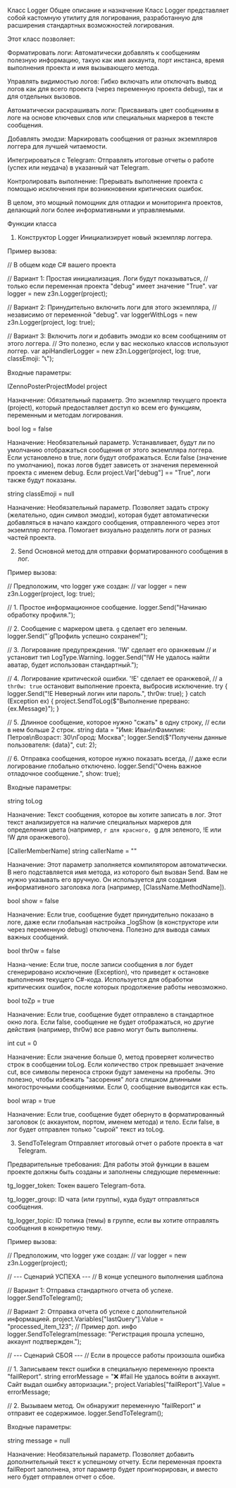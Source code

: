 Класс Logger
Общее описание и назначение
Класс Logger представляет собой кастомную утилиту для логирования, разработанную для расширения стандартных возможностей логирования.

Этот класс позволяет:

Форматировать логи: Автоматически добавлять к сообщениям полезную информацию, такую как имя аккаунта, порт инстанса, время выполнения проекта и имя вызывающего метода.

Управлять видимостью логов: Гибко включать или отключать вывод логов как для всего проекта (через переменную проекта debug), так и для отдельных вызовов.

Автоматически раскрашивать логи: Присваивать цвет сообщениям в логе на основе ключевых слов или специальных маркеров в тексте сообщения.

Добавлять эмодзи: Маркировать сообщения от разных экземпляров логгера для лучшей читаемости.

Интегрироваться с Telegram: Отправлять итоговые отчеты о работе (успех или неудача) в указанный чат Telegram.

Контролировать выполнение: Прерывать выполнение проекта с помощью исключения при возникновении критических ошибок.

В целом, это мощный помощник для отладки и мониторинга проектов, делающий логи более информативными и управляемыми.

Функции класса
1. Конструктор Logger
Инициализирует новый экземпляр логгера.

Пример вызова:

// В общем коде C# вашего проекта

// Вариант 1: Простая инициализация. Логи будут показываться,
// только если переменная проекта "debug" имеет значение "True".
var logger = new z3n.Logger(project);

// Вариант 2: Принудительно включить логи для этого экземпляра,
// независимо от переменной "debug".
var loggerWithLogs = new z3n.Logger(project, log: true);

// Вариант 3: Включить логи и добавить эмодзи ко всем сообщениям от этого логгера.
// Это полезно, если у вас несколько классов используют логгер.
var apiHandlerLogger = new z3n.Logger(project, log: true, classEmoji: "📞");

Входные параметры:

IZennoPosterProjectModel project

Назначение: Обязательный параметр. Это экземпляр текущего проекта (project), который предоставляет доступ ко всем его функциям, переменным и методам логирования.

bool log = false

Назначение: Необязательный параметр. Устанавливает, будут ли по умолчанию отображаться сообщения от этого экземпляра логгера. Если установлено в true, логи будут отображаться. Если false (значение по умолчанию), показ логов будет зависеть от значения переменной проекта с именем debug. Если project.Var["debug"] == "True", логи также будут показаны.

string classEmoji = null

Назначение: Необязательный параметр. Позволяет задать строку (желательно, один символ эмодзи), которая будет автоматически добавляться в начало каждого сообщения, отправленного через этот экземпляр логгера. Помогает визуально разделять логи от разных частей проекта.

2. Send
Основной метод для отправки форматированного сообщения в лог.

Пример вызова:

// Предположим, что logger уже создан:
// var logger = new z3n.Logger(project, log: true);

// 1. Простое информационное сообщение.
logger.Send("Начинаю обработку профиля.");

// 2. Сообщение с маркером цвета. `g` сделает его зеленым.
logger.Send("`gПрофиль успешно сохранен!");

// 3. Логирование предупреждения. '!W' сделает его оранжевым
// и установит тип LogType.Warning.
logger.Send("!W Не удалось найти аватар, будет использован стандартный.");

// 4. Логирование критической ошибки. '!E' сделает ее оранжевой,
// а `thr0w: true` остановит выполнение проекта, выбросив исключение.
try
{
    logger.Send("!E Неверный логин или пароль.", thr0w: true);
}
catch (Exception ex)
{
    project.SendToLog($"Выполнение прервано: {ex.Message}");
}


// 5. Длинное сообщение, которое нужно "сжать" в одну строку,
// если в нем больше 2 строк.
string data = "Имя: Иван\nФамилия: Петров\nВозраст: 30\nГород: Москва";
logger.Send($"Получены данные пользователя: {data}", cut: 2);

// 6. Отправка сообщения, которое нужно показать всегда,
// даже если логирование глобально отключено.
logger.Send("Очень важное отладочное сообщение.", show: true);

Входные параметры:

string toLog

Назначение: Текст сообщения, которое вы хотите записать в лог. Этот текст анализируется на наличие специальных маркеров для определения цвета (например, `r для красного, `g для зеленого, !E или !W для оранжевого).

[CallerMemberName] string callerName = ""

Назначение: Этот параметр заполняется компилятором автоматически. В него подставляется имя метода, из которого был вызван Send. Вам не нужно указывать его вручную. Он используется для создания информативного заголовка лога (например, [ClassName.MethodName]).

bool show = false

Назначение: Если true, сообщение будет принудительно показано в логе, даже если глобальная настройка _logShow (в конструкторе или через переменную debug) отключена. Полезно для вывода самых важных сообщений.

bool thr0w = false

Назна-чение: Если true, после записи сообщения в лог будет сгенерировано исключение (Exception), что приведет к остановке выполнения текущего C#-кода. Используется для обработки критических ошибок, после которых продолжение работы невозможно.

bool toZp = true

Назначение: Если true, сообщение будет отправлено в стандартное окно лога. Если false, сообщение не будет отображаться, но другие действия (например, thr0w) все равно могут быть выполнены.

int cut = 0

Назначение: Если значение больше 0, метод проверяет количество строк в сообщении toLog. Если количество строк превышает значение cut, все символы переноса строки будут заменены на пробелы. Это полезно, чтобы избежать "засорения" лога слишком длинными многострочными сообщениями. Если 0, сообщение выводится как есть.

bool wrap = true

Назначение: Если true, сообщение будет обернуто в форматированный заголовок (с аккаунтом, портом, именем метода) и тело. Если false, в лог будет отправлен только "сырой" текст из toLog.

3. SendToTelegram
Отправляет итоговый отчет о работе проекта в чат Telegram.

Предварительные требования:
Для работы этой функции в вашем проекте должны быть созданы и заполнены следующие переменные:

tg_logger_token: Токен вашего Telegram-бота.

tg_logger_group: ID чата (или группы), куда будут отправляться сообщения.

tg_logger_topic: ID топика (темы) в группе, если вы хотите отправлять сообщения в конкретную тему.

Пример вызова:

// Предположим, что logger уже создан:
// var logger = new z3n.Logger(project);

// --- Сценарий УСПЕХА ---
// В конце успешного выполнения шаблона

// Вариант 1: Отправка стандартного отчета об успехе.
logger.SendToTelegram();

// Вариант 2: Отправка отчета об успехе с дополнительной информацией.
project.Variables["lastQuery"].Value = "processed_item_123"; // Пример доп. инфо
logger.SendToTelegram(message: "Регистрация прошла успешно, аккаунт подтвержден.");


// --- Сценарий СБОЯ ---
// Если в процессе работы произошла ошибка

// 1. Записываем текст ошибки в специальную переменную проекта "failReport".
string errorMessage = "❌ #fail Не удалось войти в аккаунт. Сайт выдал ошибку авторизации.";
project.Variables["failReport"].Value = errorMessage;

// 2. Вызываем метод. Он обнаружит переменную "failReport" и отправит ее содержимое.
logger.SendToTelegram();

Входные параметры:

string message = null

Назначение: Необязательный параметр. Позволяет добавить дополнительный текст к успешному отчету. Если переменная проекта failReport заполнена, этот параметр будет проигнорирован, и вместо него будет отправлен отчет о сбое.